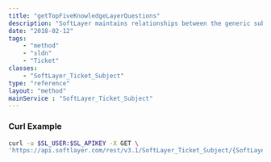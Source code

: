 ```yaml
---
title: "getTopFiveKnowledgeLayerQuestions"
description: "SoftLayer maintains relationships between the generic subjects for standard administration and the top five commonly asked questions about these subjects. getTopFileKnowledgeLayerQuestions() retrieves the top five questions and answers from the SoftLayer KnowledgeLayer related to the given ticket subject. "
date: "2018-02-12"
tags:
    - "method"
    - "sldn"
    - "Ticket"
classes:
    - "SoftLayer_Ticket_Subject"
type: "reference"
layout: "method"
mainService : "SoftLayer_Ticket_Subject"
---
```


### Curl Example
```bash
curl -u $SL_USER:$SL_APIKEY -X GET \
'https://api.softlayer.com/rest/v3.1/SoftLayer_Ticket_Subject/{SoftLayer_Ticket_SubjectID}/getTopFiveKnowledgeLayerQuestions'
```
